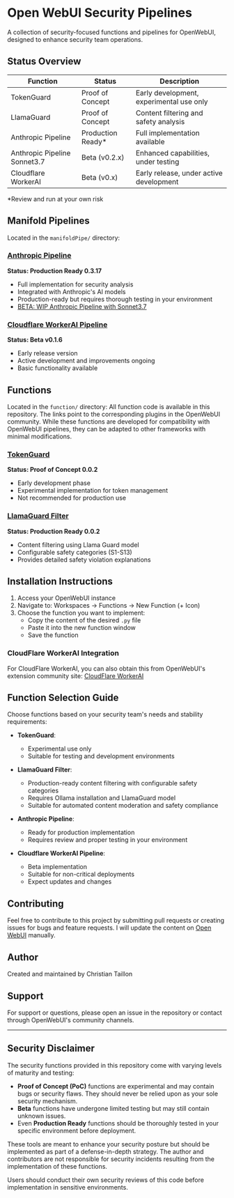# Open WebUI Security Pipelines

A collection of security-focused functions and pipelines for OpenWebUI, designed to enhance security team operations.

## Status Overview

| Function                   | Status              | Description                              |
| -------------------------- | ------------------- | ---------------------------------------- |
| TokenGuard                 | Proof of Concept    | Early development, experimental use only |
| LlamaGuard                 | Proof of Concept    | Content filtering and safety analysis    |
| Anthropic Pipeline         | Production Ready*   | Full implementation available            |
| Anthropic Pipeline Sonnet3.7 | Beta (v0.2.x)     | Enhanced capabilities, under testing     |
| Cloudflare WorkerAI        | Beta (v0.x)         | Early release, under active development  |

*Review and run at your own risk

## Manifold Pipelines
Located in the `manifoldPipe/` directory:

### [Anthropic Pipeline](https://openwebui.com/f/justinrahb/anthropic)
**Status: Production Ready 0.3.17**
- Full implementation for security analysis
- Integrated with Anthropic's AI models
- Production-ready but requires thorough testing in your environment
- [BETA: WIP Anthropic Pipeline with Sonnet3.7](https://openwebui.com/f/christiant/anthropic_manifold_pipe_sonnet_3_7)

### [Cloudflare WorkerAI Pipeline](https://openwebui.com/f/christiant/cloudfare_workerai)
**Status: Beta v0.1.6**
- Early release version
- Active development and improvements ongoing
- Basic functionality available

## Functions
Located in the `function/` directory:
All function code is available in this repository. The links point to the corresponding plugins in the OpenWebUI community. While these functions are developed for compatibility with OpenWebUI pipelines, they can be adapted to other frameworks with minimal modifications.

### [TokenGuard](https://openwebui.com/f/christiant/tokenguard)
**Status: Proof of Concept 0.0.2**
- Early development phase
- Experimental implementation for token management
- Not recommended for production use

### [LlamaGuard Filter](https://openwebui.com/f/christiant/llamagaurd)
**Status: Production Ready 0.0.2**
- Content filtering using Llama Guard model
- Configurable safety categories (S1-S13)
- Provides detailed safety violation explanations

## Installation Instructions

1. Access your OpenWebUI instance
2. Navigate to: Workspaces -> Functions -> New Function (+ Icon)
3. Choose the function you want to implement:
   - Copy the content of the desired `.py` file
   - Paste it into the new function window
   - Save the function

### CloudFlare WorkerAI Integration
For CloudFlare WorkerAI, you can also obtain this from OpenWebUI's extension community site: [CloudFlare WorkerAI](https://openwebui.com/f/christiant/cloudfare_workerai/)

## Function Selection Guide

Choose functions based on your security team's needs and stability requirements:

- **TokenGuard**: 
  - Experimental use only
  - Suitable for testing and development environments

- **LlamaGuard Filter**:
  - Production-ready content filtering with configurable safety categories
  - Requires Ollama installation and LlamaGuard model
  - Suitable for automated content moderation and safety compliance

- **Anthropic Pipeline**: 
  - Ready for production implementation
  - Requires review and proper testing in your environment

- **Cloudflare WorkerAI Pipeline**: 
  - Beta implementation
  - Suitable for non-critical deployments
  - Expect updates and changes

## Contributing

Feel free to contribute to this project by submitting pull requests or creating issues for bugs and feature requests. I will update the content on [Open WebUI](https://openwebui.com/) manually. 

## Author

Created and maintained by Christian Taillon

## Support

For support or questions, please open an issue in the repository or contact through OpenWebUI's community channels.

---

## Security Disclaimer

The security functions provided in this repository come with varying levels of maturity and testing:

- **Proof of Concept (PoC)** functions are experimental and may contain bugs or security flaws. They should never be relied upon as your sole security mechanism.
- **Beta** functions have undergone limited testing but may still contain unknown issues.
- Even **Production Ready** functions should be thoroughly tested in your specific environment before deployment.

These tools are meant to enhance your security posture but should be implemented as part of a defense-in-depth strategy. The author and contributors are not responsible for security incidents resulting from the implementation of these functions.

Users should conduct their own security reviews of this code before implementation in sensitive environments.